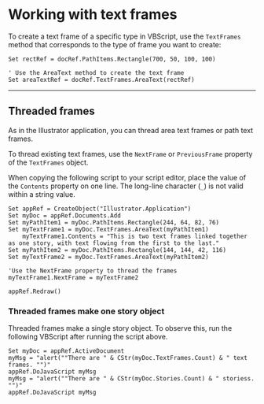 # Working with text frames

To create a text frame of a specific type in VBScript, use the `TextFrames` method that corresponds to the type of frame you want to create:

```vbscript
Set rectRef = docRef.PathItems.Rectangle(700, 50, 100, 100)

' Use the AreaText method to create the text frame
Set areaTextRef = docRef.TextFrames.AreaText(rectRef)
```

---

## Threaded frames

As in the Illustrator application, you can thread area text frames or path text frames.

To thread existing text frames, use the `NextFrame` or `PreviousFrame` property of the `TextFrames` object.

When copying the following script to your script editor, place the value of the `Contents` property on one line. The long-line character (`_`) is not valid within a string value.

```vbscript
Set appRef = CreateObject("Illustrator.Application")
Set myDoc = appRef.Documents.Add
Set myPathItem1 = myDoc.PathItems.Rectangle(244, 64, 82, 76)
Set myTextFrame1 = myDoc.TextFrames.AreaText(myPathItem1)
    myTextFrame1.Contents = "This is two text frames linked together as one story, with text flowing from the first to the last."
Set myPathItem2 = myDoc.PathItems.Rectangle(144, 144, 42, 116)
Set myTextFrame2 = myDoc.TextFrames.AreaText(myPathItem2)

'Use the NextFrame property to thread the frames
myTextFrame1.NextFrame = myTextFrame2

appRef.Redraw()
```

### Threaded frames make one story object

Threaded frames make a single story object. To observe this, run the following VBScript after running the script above.

```vbscript
Set myDoc = appRef.ActiveDocument
myMsg = "alert(""There are " & CStr(myDoc.TextFrames.Count) & " text frames. "")"
appRef.DoJavaScript myMsg
myMsg = "alert(""There are " & CStr(myDoc.Stories.Count) & " storiess. "")"
appRef.DoJavaScript myMsg
```
